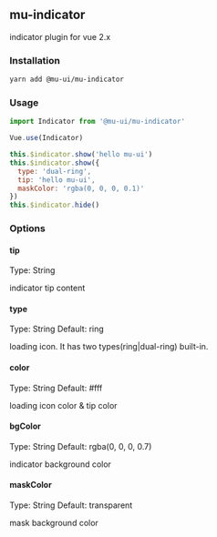 ## mu-indicator

indicator plugin for vue 2.x

### Installation

```bash
yarn add @mu-ui/mu-indicator
```

### Usage

```js
import Indicator from '@mu-ui/mu-indicator'

Vue.use(Indicator)

this.$indicator.show('hello mu-ui')
this.$indicator.show({
  type: 'dual-ring',
  tip: 'hello mu-ui',
  maskColor: 'rgba(0, 0, 0, 0.1)'
})
this.$indicator.hide()
```

### Options

#### tip

Type: String

indicator tip content

#### type

Type: String
Default: ring

loading icon. It has two types(ring|dual-ring) built-in.

#### color

Type: String
Default: #fff

loading icon color & tip color

#### bgColor

Type: String
Default: rgba(0, 0, 0, 0.7)

indicator background color

#### maskColor

Type: String
Default: transparent

mask background color
